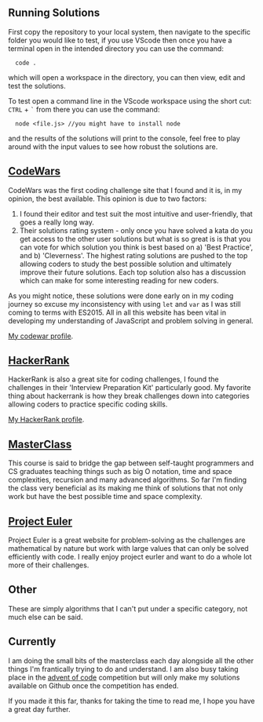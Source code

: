 ## Running Solutions

First copy the repository to your local system, then navigate to the specific folder you would like to test, if you use VScode then once you have a terminal open in the intended directory you can use the command:
```
  code .
```
which will open a workspace in the directory, you can then view, edit and test the solutions.

To test open a command line in the VScode workspace using the short cut: `CTRL` + `` ` `` from there you can use the command:

```
  node <file.js> //you might have to install node
```
and the results of the solutions will print to the console, feel free to play around with the input values to see how robust the solutions are.

## [CodeWars](https://www.codewars.com/dashboard) 

CodeWars was the first coding challenge site that I found and it is, in my opinion, the best available. This opinion is due to two factors:

1. I found their editor and test suit the most intuitive and user-friendly, that goes a really long way.
2. Their solutions rating system - only once you have solved a kata do you get access to the other user solutions but what is so great is is that you can vote for which solution you think is best based on a) 'Best Practice', and b) 'Cleverness'. The highest rating solutions are pushed to the top allowing coders to study the best possible solution and ultimately improve their future solutions. Each top solution also has a discussion which can make for some interesting reading for new coders.

As you might notice, these solutions were done early on in my coding journey so excuse my inconsistency with using `let` and `var` as I was still coming to terms with ES2015. All in all this website has been vital in developing my understanding of JavaScript and problem solving in general.

[My codewar profile](https://www.codewars.com/users/jutJames).

## [HackerRank](https://www.hackerrank.com/)

HackerRank is also a great site for coding challenges, I found the challenges in their 'Interview Preparation Kit' particularly good. My favorite thing about hackerrank is how they break challenges down into categories allowing coders to practice specific coding skills.

[My HackerRank profile](https://www.hackerrank.com/jamesergray).

## [MasterClass](https://www.udemy.com/course/js-algorithms-and-data-structures-masterclass/)

This course is said to bridge the gap between self-taught programmers and CS graduates teaching things such as big O notation, time and space complexities, recursion and many advanced algorithms. So far I'm finding the class very beneficial as its making me think of solutions that not only work but have the best possible time and space complexity.

## [Project Euler](https://projecteuler.net/about)

Project Euler is a great website for problem-solving as the challenges are mathematical by nature but work with large values that can only be solved efficiently with code. I really enjoy project eurler and want to do a whole lot more of their challenges.

## Other

These are simply algorithms that I can't put under a specific category, not much else can be said.

## Currently

I am doing the small bits of the masterclass each day alongside all the other things I'm frantically trying to do and understand. I am also busy taking place in the [advent of code](https://adventofcode.com/2019/about) competition but will only make my solutions available on Github once the competition has ended.

If you made it this far, thanks for taking the time to read me, I hope you have a great day further.
